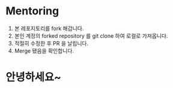 # Mentoring

1. 본 레포지토리를 fork 해갑니다.
2. 본인 계정의 forked repository 를 git clone 하여 로컬로 가져옵니다.
3. 적절히 수정한 후 PR 을 날립니다.
4. Merge 됐음을 확인합니다.


# 안녕하세요~
